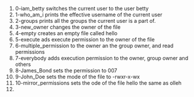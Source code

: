 1. 0-iam_betty switches the current user to the user betty
2. 1-who_am_i prints the effective username of the current user
3. 2-groups prints all the groups the current user is a part of.
4. 3-new_owner changes the owner of the file
5. 4-empty creates an empty file called hello
6. 5-execute ads execute permission to the owner of the file  
7. 6-multiple_permission to the owner an the group owner, and read permissions
8. 7-everybody adds execution permission to the owner, group owner and others
9. 8-James_Bond sets the permission to 007
10. 9-John_Doe sets the mode of the file to -rwxr-x-wx
11. 10-mirror_permissions sets the ode of the file hello the same as olleh
12. 

